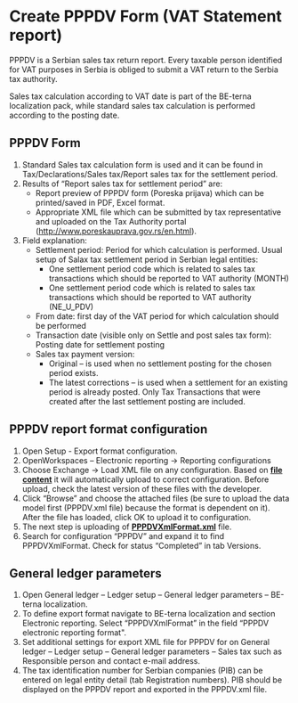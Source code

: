 # Create PPPDV Form (VAT Statement report)

PPPDV is a Serbian sales tax return report. Every taxable person identified for VAT purposes in Serbia is obliged to submit a VAT return to the Serbia tax authority. 

Sales tax calculation according to VAT date is part of the BE-terna localization pack, while standard sales tax calculation is performed according to the posting date. 
 
## PPPDV Form

1. Standard Sales tax calculation form is used and it can be found in Tax/Declarations/Sales tax/Report sales tax for the settlement period.
2. Results of “Report sales tax for settlement period” are:
   - Report preview of PPPDV form (Poreska prijava) which can be printed/saved in PDF, Excel format.
   - Appropriate XML file which can be submitted by tax representative and uploaded on the Tax Authority portal (http://www.poreskauprava.gov.rs/en.html).
3. Field explanation:
   - Settlement period: Period for which calculation is performed. Usual setup of Salax tax settlement period in Serbian legal entities:
      - One settlement period code which is related to sales tax transactions which should be reported to VAT authority (MONTH)
      - One settlement period code which is related to sales tax transactions which should be reported to VAT authority (NE_U_PDV)
   - From date: first day of the VAT period for which calculation should be performed 
   - Transaction date (visible only on Settle and post sales tax form): Posting date for settlement posting 
   - Sales tax payment version:
      - Original – is used when no settlement posting for the chosen period exists.
      - The latest corrections – is used when a settlement for an existing period is already posted. Only Tax Transactions that were created after the last settlement posting are included.

## PPPDV report format configuration

1. Open Setup - Export format configuration. 
2. OpenWorkspaces – Electronic reporting -> Reporting configurations
3. Choose Exchange -> Load XML file on any configuration. Based on **[file content](PPPDV.xml)** it will automatically upload to correct configuration. Before upload, check the latest version of these files with the developer. 
4. Click “Browse” and choose the attached files (be sure to upload the data model first (PPPDV.xml file) because the format is dependent on it). After the file has loaded, click OK to upload it to configuration.
5. The next step is uploading of **[PPPDVXmlFormat.xml](PPPDVXmlFormat.xml)** file. 
6. Search for configuration “PPPDV” and expand it to find PPPDVXmlFormat. Check for status “Completed” in tab Versions.
 
##	General ledger parameters

1. Open General ledger – Ledger setup – General ledger parameters – BE-terna localization.
2. To define export format navigate to BE-terna localization and section Electronic reporting. Select “PPPDVXmlFormat” in the field “PPPDV electronic reporting format".
3. Set additional settings for export XML file for PPPDV for on General ledger – Ledger setup – General ledger parameters – Sales tax such as Responsible person and contact e-mail address.
4. The tax identification number for Serbian companies (PIB) can be entered on legal entity detail (tab Registration numbers). PIB should be displayed on the PPPDV report and exported in the PPPDV.xml file.
 
